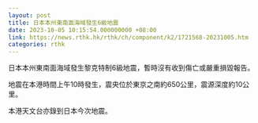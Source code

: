```yaml
---
layout: post
title: 日本本州東南面海域發生6級地震
date: 2023-10-05 10:15:54.000000000 +08:00
link: https://news.rthk.hk/rthk/ch/component/k2/1721568-20231005.htm
categories: rthk
---
```


日本本州東南面海域發生黎克特制6級地震，暫時沒有收到傷亡或嚴重損毀報告。

地震在本港時間上午10時發生，震央位於東京之南約650公里，震源深度約10公里。

本港天文台亦錄到日本今次地震。
